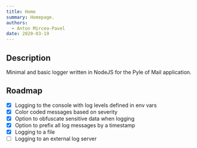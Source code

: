 ```yaml
---
title: Home
summary: Homepage.
authors:
  - Anton Mircea-Pavel
date: 2020-03-19
---
```


## Description

Minimal and basic logger written in NodeJS for the Pyle of Mail application.

## Roadmap

- [x] Logging to the console with log levels defined in env vars
- [x] Color coded messages based on severity
- [x] Option to obfuscate sensitive data when logging
- [x] Option to prefix all log messages by a timestamp
- [x] Logging to a file
- [ ] Logging to an external log server
